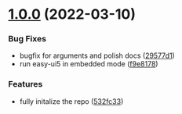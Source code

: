 # [1.0.0](https://github.com/ui5-community/create-easy-ui5/compare/f9e81780ee499a24ab573e455cf15e9d190874d4...v1.0.0) (2022-03-10)

### Bug Fixes

- bugfix for arguments and polish docs ([29577d1](https://github.com/ui5-community/create-easy-ui5/commit/29577d14c99453aa869e63da28de1de4d8968862))
- run easy-ui5 in embedded mode ([f9e8178](https://github.com/ui5-community/create-easy-ui5/commit/f9e81780ee499a24ab573e455cf15e9d190874d4))

### Features

- fully initalize the repo ([532fc33](https://github.com/ui5-community/create-easy-ui5/commit/532fc33ed425730043b682e38b03f631f16d61b6))
